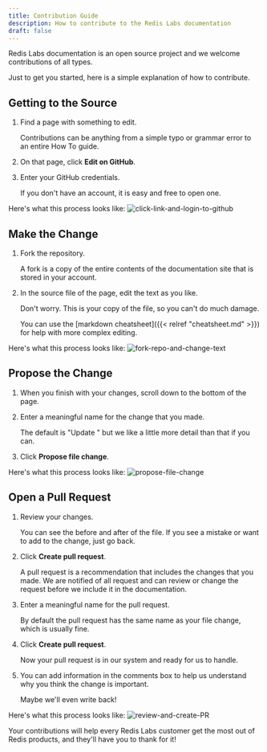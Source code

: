 ```yaml
---
title: Contribution Guide
description: How to contribute to the Redis Labs documentation
draft: false
---
```

Redis Labs documentation is an open source project and we welcome contributions of all types.

Just to get you started, here is a simple explanation of how to contribute.

## Getting to the Source

1. Find a page with something to edit.

    Contributions can be anything from a simple typo or grammar error to an entire How To guide.

1. On that page, click **Edit on GitHub**.

1. Enter your GitHub credentials.

    If you don't have an account, it is easy and free to open one.

Here's what this process looks like:
![click-link-and-login-to-github](/images/site/click-link-and-login-to-github.gif)

## Make the Change

1. Fork the repository.

    A fork is a copy of the entire contents of the documentation site that is stored in your account.

1. In the source file of the page, edit the text as you like.

    Don't worry. This is your copy of the file, so you can't do much damage.

    You can use the [markdown cheatsheet]({{< relref "cheatsheet.md" >}}) for help with more complex editing.

Here's what this process looks like:
![fork-repo-and-change-text](/images/site/fork-repo-and-change-text.gif)

## Propose the Change

1. When you finish with your changes, scroll down to the bottom of the page.
1. Enter a meaningful name for the change that you made.

    The default is "Update <filename>" but we like a little more detail than that if you can.

1. Click **Propose file change**.

Here's what this process looks like:
![propose-file-change](/images/site/propose-file-change.gif)

## Open a Pull Request

1. Review your changes.

    You can see the before and after of the file. If you see a mistake or want to add to the change, just go back.

2. Click **Create pull request**.

    A pull request is a recommendation that includes the changes that you made. We are notified of all request and can review or change the request before we include it in the documentation.

3. Enter a meaningful name for the pull request.

    By default the pull request has the same name as your file change, which is usually fine.

4. Click **Create pull request**.

    Now your pull request is in our system and ready for us to handle.

5. You can add information in the comments box to help us understand why you think the change is important.

    Maybe we'll even write back!

Here's what this process looks like:
![review-and-create-PR](/images/site/review-and-create-PR.gif)

Your contributions will help every Redis Labs customer get the most out of Redis products, and they'll have you to thank for it!